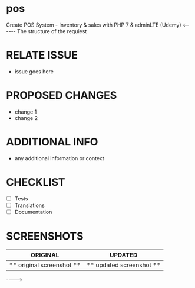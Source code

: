 # pos
Create POS System - Inventory &amp; sales with PHP 7 &amp; adminLTE (Udemy)
<------
The structure of the requiest
# RELATE ISSUE
- issue goes here

# PROPOSED CHANGES
- change 1
- change 2

# ADDITIONAL INFO
- any additional information or context

# CHECKLIST
- [ ] Tests
- [ ] Translations
- [ ] Documentation
# SCREENSHOTS

ORIGINAL              |     UPDATED
:----------------------------:|:--------------------------:
** original screenshot  **    |    ** updated screenshot **
---->

